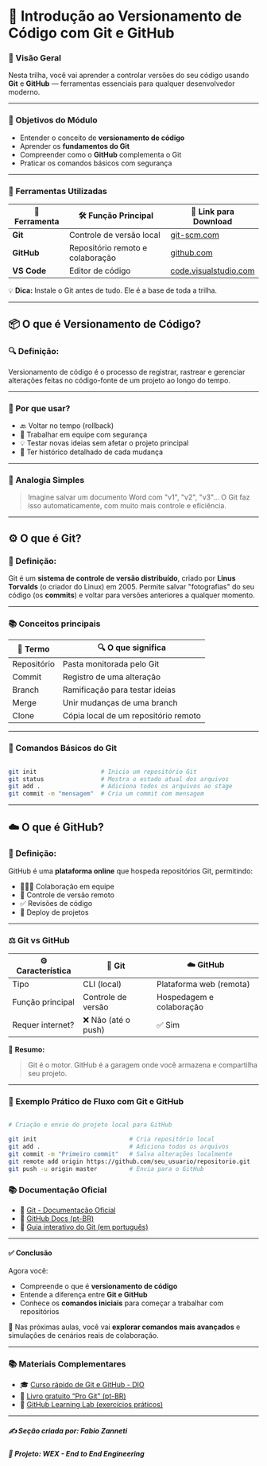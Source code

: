 # 🔄 Introdução ao Versionamento de Código com Git e GitHub

### 🧭 Visão Geral

Nesta trilha, você vai aprender a controlar versões do seu código usando **Git** e **GitHub** — ferramentas essenciais para qualquer desenvolvedor moderno.

---

### 🎯 Objetivos do Módulo

- Entender o conceito de **versionamento de código**
- Aprender os **fundamentos do Git**
- Compreender como o **GitHub** complementa o Git
- Praticar os comandos básicos com segurança

---

### 🧰 Ferramentas Utilizadas

| 🧩 Ferramenta | 🛠️ Função Principal           | 🔗 Link para Download                       |
|---------------|-------------------------------|--------------------------------------------|
| **Git**      | Controle de versão local      | [git-scm.com](https://git-scm.com/)        |
| **GitHub**   | Repositório remoto e colaboração | [github.com](https://github.com/)       |
| **VS Code**  | Editor de código              | [code.visualstudio.com](https://code.visualstudio.com/) |

💡 **Dica:** Instale o Git antes de tudo. Ele é a base de toda a trilha.

---

## 📦 O que é Versionamento de Código?

### 🔍 Definição: 

Versionamento de código é o processo de registrar, rastrear e gerenciar alterações feitas no código-fonte de um projeto ao longo do tempo.

---

### 🧠 Por que usar?

- 🔙 Voltar no tempo (rollback)
- 👥 Trabalhar em equipe com segurança
- 💡 Testar novas ideias sem afetar o projeto principal
- 📜 Ter histórico detalhado de cada mudança


---

### 📝 Analogia Simples

> Imagine salvar um documento Word com "v1", "v2", "v3"... O Git faz isso automaticamente, com muito mais controle e eficiência.

---

## ⚙️ O que é Git?

### 🧠 Definição:

Git é um **sistema de controle de versão distribuído**, criado por **Linus Torvalds** (o criador do Linux) em 2005.
Permite salvar "fotografias" do seu código (os **commits**) e voltar para versões anteriores a qualquer momento.

---

### 📚 Conceitos principais

| 🧩 Termo      | 🔍 O que significa              |
|--------------|-------------------------------|
| Repositório  | Pasta monitorada pelo Git     |
| Commit       | Registro de uma alteração     |
| Branch       | Ramificação para testar ideias|
| Merge        | Unir mudanças de uma branch   |
| Clone        | Cópia local de um repositório remoto |


---

### 🔧 Comandos Básicos do Git

```bash

git init                  # Inicia um repositório Git
git status                # Mostra o estado atual dos arquivos
git add .                 # Adiciona todos os arquivos ao stage
git commit -m "mensagem"  # Cria um commit com mensagem

```
---

## ☁️ O que é GitHub?

### 🧠 Definição:

GitHub é uma **plataforma online** que hospeda repositórios Git, permitindo:

* 🧑‍🤝‍🧑 Colaboração em equipe
* 🔁 Controle de versão remoto
* ✅ Revisões de código
* 🚀 Deploy de projetos

---

### ⚖️ Git vs GitHub

| ⚙️ Característica | 🧠 Git             | ☁️ GitHub                |
| ----------------- | ------------------ | ------------------------ |
| Tipo              | CLI (local)        | Plataforma web (remota)  |
| Função principal  | Controle de versão | Hospedagem e colaboração |
| Requer internet?  | ❌ Não (até o push) | ✅ Sim                    |

🎯 **Resumo:**

> Git é o motor.
> GitHub é a garagem onde você armazena e compartilha seu projeto.

---

### 🚀 Exemplo Prático de Fluxo com Git e GitHub

```bash

# Criação e envio do projeto local para GitHub

git init                          # Cria repositório local
git add .                         # Adiciona todos os arquivos
git commit -m "Primeiro commit"   # Salva alterações localmente
git remote add origin https://github.com/seu_usuario/repositorio.git
git push -u origin master         # Envia para o GitHub

```
### 📚 Documentação Oficial

* 📘 [Git - Documentação Oficial](https://git-scm.com/doc)
* 📘 [GitHub Docs (pt-BR)](https://docs.github.com/pt)
* 🧪 [Guia interativo do Git (em português)](https://learngitbranching.js.org/?locale=pt_BR)

---

#### ✅ Conclusão

Agora você:

* Compreende o que é **versionamento de código**
* Entende a diferença entre **Git e GitHub**
* Conhece os **comandos iniciais** para começar a trabalhar com repositórios

🔧 Nas próximas aulas, você vai **explorar comandos mais avançados** e simulações de cenários reais de colaboração.

---

### 📚 Materiais Complementares

* 🎓 [Curso rápido de Git e GitHub - DIO](https://www.youtube.com/watch?v=UBAX-13g8OM)
* 📘 [Livro gratuito “Pro Git” (pt-BR)](https://git-scm.com/book/pt-br/v2)
* 🔁 [GitHub Learning Lab (exercícios práticos)](https://github-com.translate.goog/apps/github-learning-lab?_x_tr_sl=en&_x_tr_tl=pt&_x_tr_hl=pt&_x_tr_pto=tc)


---

##### ✍️ **Seção criada por:** *Fabio Zanneti*
##### 🎯 Projeto: **WEX - End to End Engineering**